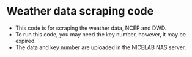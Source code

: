 # Weather data scraping code

* This code is for scraping the weather data, NCEP and DWD. 
* To run this code, you may need the key number, however, it may be expired.
* The data and key number are uploaded in the NICELAB NAS server.

